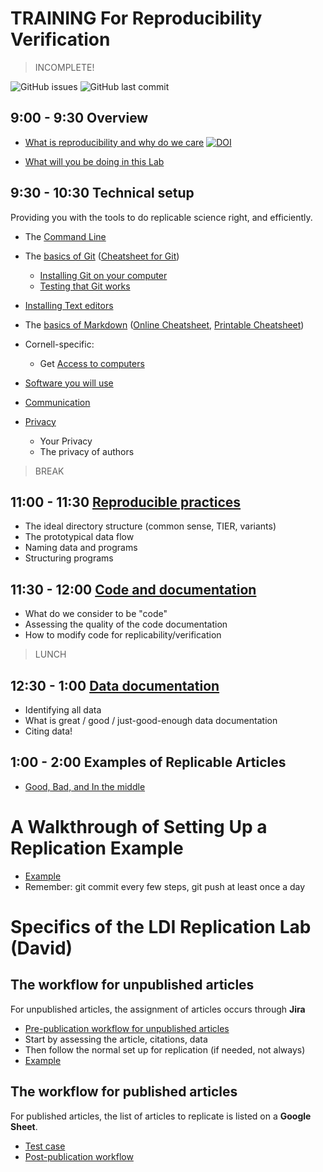 TRAINING For Reproducibility Verification
=========================================

> INCOMPLETE!

![GitHub issues](https://img.shields.io/github/issues-raw/labordynamicsinstitute/replicability-training.svg?style=flat) ![GitHub last commit](https://img.shields.io/github/last-commit/labordynamicsinstitute/replicability-training.svg?style=flat)

##  9:00 - 9:30 Overview
  + [What is reproducibility and why do we care](https://github.com/labordynamicsinstitute/replicability-presentation2019/raw/v20190328b/Vilhuber-Presentation2019-Paris-2019-03-28.pdf) [![DOI](https://zenodo.org/badge/DOI/10.5281/zenodo.2621959.svg)](https://doi.org/10.5281/zenodo.2621959)

  + [What will you be doing in this Lab](Overview_lab.md)

##  9:30 - 10:30 Technical setup
Providing you with the tools to do replicable science right, and efficiently.
  + The [Command Line](https://labordynamicsinstitute.github.io/computing4economists/Git_CL_Slides/Slides_CommandLine.pdf)
  + The [basics of Git](Basics_of_Git.md) ([Cheatsheet for Git](https://www.atlassian.com/git/tutorials/atlassian-git-cheatsheet))
    + [Installing Git on your computer](https://github.com/labordynamicsinstitute/ldi-lab-standards/wiki/Setting-up-Git)
    + [Testing that Git works](Testing_that_Git_works.md)
  + [Installing Text editors](Installing_text_editors.md)  
  + The [basics of Markdown](Basics_of_Markdown.md) ([Online Cheatsheet](https://github.com/adam-p/markdown-here/wiki/Markdown-Cheatsheet), [Printable Cheatsheet](https://guides.github.com/pdfs/markdown-cheatsheet-online.pdf))
    
  + Cornell-specific:
    + Get [Access to computers](Access_to_computers.md)
  + [Software you will use](Software_for_replication.md)
  + [Communication](Communication.md)
  + [Privacy](Privacy.md)
    + Your Privacy
    + The privacy of authors

  > BREAK

##  11:00 - 11:30 [Reproducible practices](Reproducible_practices.md)
  + The ideal directory structure (common sense, TIER, variants) 
  + The prototypical data flow
  + Naming data and programs
  + Structuring programs

##  11:30 - 12:00 [Code and documentation](https://social-science-data-editors.github.io/guidance/Requested_information_code.html)
  + What do we consider to be "code"
  + Assessing the quality of the code documentation
  + How to modify code for replicability/verification

  > LUNCH

##  12:30 - 1:00 [Data documentation](https://social-science-data-editors.github.io/guidance/Requested_information_data.html)
  + Identifying all data
  + What is great / good / just-good-enough data documentation
  + Citing data!


## 1:00 - 2:00 Examples of Replicable Articles
  + [Good, Bad, and In the middle](replication_examples.md)


# A Walkthrough of Setting Up a Replication Example
 + [Example](replication_walkthrough.pdf)
 + Remember: git commit every few steps, git push at least once a day

# Specifics of the LDI Replication Lab (David)

##  The workflow for unpublished articles

For unpublished articles, the assignment of articles occurs through **Jira**
+ [Pre-publication workflow for unpublished articles](../jira-workflow-training.md)
+ Start by assessing the article, citations, data
+ Then follow the normal set up for replication (if needed, not always)
+ [Example](../jira_replication_example.pdf)

##  The workflow for published articles

For published articles, the list of articles to replicate is listed on a **Google Sheet**.

+ [Test case](https://github.com/labordynamicsinstitute/replicability-training/wiki/Setting_up_git)
+ [Post-publication workflow](https://github.com/labordynamicsinstitute/replicability-training/wiki/Training-Team)
